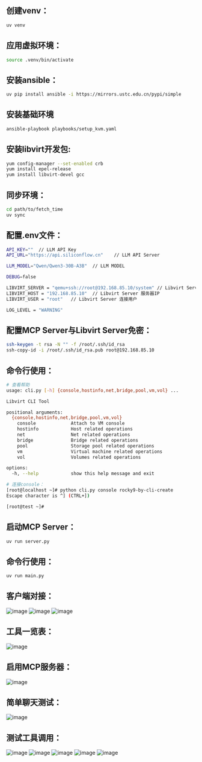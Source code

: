 ## 创建venv：
```bash
uv venv
```

## 应用虚拟环境：
```bash
source .venv/bin/activate
```

## 安装ansible：
```bash
uv pip install ansible -i https://mirrors.ustc.edu.cn/pypi/simple
```

## 安装基础环境
```bash
ansible-playbook playbooks/setup_kvm.yaml
```

## 安装libvirt开发包:
```bash
yum config-manager --set-enabled crb
yum install epel-release
yum install libvirt-devel gcc
```

## 同步环境：
```bash
cd path/to/fetch_time
uv sync
```

## 配置.env文件：
```bash
API_KEY=""  // LLM API Key
API_URL="https://api.siliconflow.cn"    // LLM API Server

LLM_MODEL="Qwen/Qwen3-30B-A3B"  // LLM MODEL

DEBUG=false

LIBVIRT_SERVER = "qemu+ssh://root@192.168.85.10/system" // Libvirt Server, 默认为qemu:///system
LIBVIRT_HOST = "192.168.85.10"  // Libvirt Server 服务器IP
LIBVIRT_USER = "root"   // Libvirt Server 连接用户

LOG_LEVEL = "WARNING"
```

## 配置MCP Server与Libvirt Server免密：
```bash
ssh-keygen -t rsa -N "" -f /root/.ssh/id_rsa
ssh-copy-id -i /root/.ssh/id_rsa.pub root@192.168.85.10
```

## 命令行使用：
```bash
# 查看帮助
usage: cli.py [-h] {console,hostinfo,net,bridge,pool,vm,vol} ...

Libvirt CLI Tool

positional arguments:
  {console,hostinfo,net,bridge,pool,vm,vol}
    console             Attach to VM console
    hostinfo            Host related operations
    net                 Net related operations
    bridge              Bridge related operations
    pool                Storage pool related operations
    vm                  Virtual machine related operations
    vol                 Volumes related operations

options:
  -h, --help            show this help message and exit

# 连接console：
[root@localhost ~]# python cli.py console rocky9-by-cli-create
Escape character is ^] (CTRL+])

[root@test ~]#
```

## 启动MCP Server：
```bash
uv run server.py
```

## 命令行使用：
```bash
uv run main.py
```

## 客户端对接：
![image](https://github.com/user-attachments/assets/36ec70d6-c5be-4fb1-8e4e-627dd37c134c)
![image](https://github.com/user-attachments/assets/bb5d5e32-b8cf-4776-b76d-5669025b2a5c)
![image](https://github.com/user-attachments/assets/ec94f51f-96ff-4a24-9ffe-b06d32956176)

## 工具一览表：
![image](https://github.com/user-attachments/assets/8538ea07-9a6c-400a-ae5f-6fa2a021afb3)

## 启用MCP服务器：
![image](https://github.com/user-attachments/assets/587ccf56-c7fb-4c8b-9606-cb1f5608d2de)

## 简单聊天测试：
![image](https://github.com/user-attachments/assets/68b81b69-a5a3-41b5-9eea-1084b28aacd3)

## 测试工具调用：
![image](https://github.com/user-attachments/assets/fc19cfe7-7f2c-429d-97ee-29d67d42d854)
![image](https://github.com/user-attachments/assets/9aa75395-96ad-47b3-a304-f87d6a6b67aa)
![image](https://github.com/user-attachments/assets/bbebca4a-8062-4669-8a26-156a617e6cb4)
![image](https://github.com/user-attachments/assets/231a4a92-83c9-416c-9812-1f2ec6db2143)
![image](https://github.com/user-attachments/assets/812004da-904d-4953-9842-6d46f47ab999)

